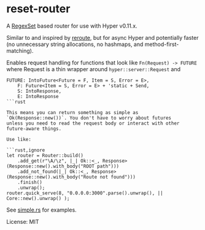 # reset-router

A [RegexSet](https://doc.rust-lang.org/regex/regex/struct.RegexSet.html) based router for use with Hyper v0.11.x.

Similar to and inspired by [reroute](https://github.com/gsquire/reroute), but for async Hyper and potentially
faster (no unnecessary string allocations, no hashmaps, and method-first-matching).

Enables request handling for functions that look like `Fn(Request) -> FUTURE`
where Request is a thin wrapper around `hyper::server::Request` and

```rust,ignore
FUTURE: IntoFuture<Future = F, Item = S, Error = E>,
    F: Future<Item = S, Error = E> + 'static + Send,
    S: IntoResponse,
    E: IntoResponse
```rust

This means you can return something as simple as `Ok(Response::new())`. You don't have to worry about futures
unless you need to read the request body or interact with other future-aware things.

Use like:

```rust,ignore
let router = Router::build()
    .add_get(r"\A/\z", |_| Ok::<_, Response>(Response::new().with_body("ROOT path")))
    .add_not_found(|_| Ok::<_, Response>(Response::new().with_body("Route not found")))
    .finish()
    .unwrap();
router.quick_serve(8, "0.0.0.0:3000".parse().unwrap(), || Core::new().unwrap() );
```

See [simple.rs](https://github.com/kardeiz/reset-router/blob/master/examples/simple.rs) for examples.



License: MIT
